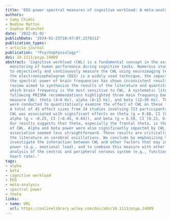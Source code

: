 ```yaml
---
title: 'EEG power spectral measures of cognitive workload: A meta-analysis'
authors:
- Samy Chikhi
- Nadine Matton
- Sophie Blanchet
date: '2022-01-01'
publishDate: '2024-01-25T18:47:07.157611Z'
publication_types:
- article-journal
publication: '*Psychophysiology*'
doi: 10.1111/psyp.14009
abstract: 'Cognitive workload (CWL) is a fundamental concept in the assessment and
  monitoring of human performance during cognitive tasks. Numerous studies have attempted
  to objectively and continuously measure the CWL using neuroimaging techniques. Although
  the electroencephalogram (EEG) is a widely used technique, the impact of CWL on
  the spectral power of brain frequencies has shown inconsistent results. The present
  review aimed to synthesize the results of the literature and quantitatively assess
  which brain frequency is the most sensitive to CWL. A systematic literature search
  following PRISMA recommendations highlighted three main frequency bands used to
  measure CWL: theta (4–8 Hz), alpha (8–12 Hz), and beta (12–30 Hz). Three meta-analyses
  were conducted to quantitatively examine the effect of CWL on these frequencies.
  A total of 45 effect sizes from 24 studies involving 723 participants were computed.
  CWL was associated with significant effects on theta (g = 0.68, CI [0.41, 0.95]),
  alpha (g = −0.25, CI [−0.45, 0.04]), and beta (g = 0.50, CI [0.21, 0.79]) power.
  Our results suggests that theta, especially the frontal theta, is the best index
  of CWL. Alpha and beta power were also significantly impacted by CWL; however, their
  association seemed less straightforward. These results are critically analyzed considering
  the literature on cerebral oscillations. We conclude by emphasizing the need to
  investigate the interaction between CWL and other factors that may influence spectral
  power (e.g., emotional load), and to combine this measure with other methods of
  analysis of the central and peripheral nervous system (e.g., functional connectivity,
  heart rate).'
tags:
- alpha
- beta
- cognitive workload
- EEG
- meta-analysis
- spectral power
- theta
links:
- name: URL
  url: https://onlinelibrary.wiley.com/doi/abs/10.1111/psyp.14009
---
```

